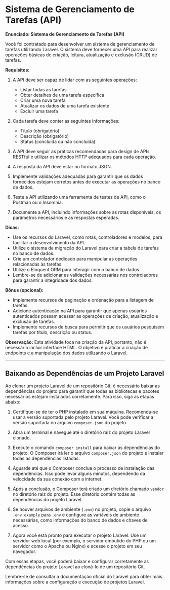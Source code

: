 # Sistema de Gerenciamento de Tarefas (API)

**Enunciado: Sistema de Gerenciamento de Tarefas (API)**

Você foi contratado para desenvolver um sistema de gerenciamento de tarefas utilizando Laravel. O sistema deve fornecer uma API para realizar operações básicas de criação, leitura, atualização e exclusão (CRUD) de tarefas.

**Requisitos:**

1. A API deve ser capaz de lidar com as seguintes operações:
   - Listar todas as tarefas
   - Obter detalhes de uma tarefa específica
   - Criar uma nova tarefa
   - Atualizar os dados de uma tarefa existente
   - Excluir uma tarefa

2. Cada tarefa deve conter as seguintes informações:
   - Título (obrigatório)
   - Descrição (obrigatório)
   - Status (concluída ou não concluída)

3. A API deve seguir as práticas recomendadas para design de APIs RESTful e utilizar os métodos HTTP adequados para cada operação.

4. A resposta da API deve estar no formato JSON.

5. Implemente validações adequadas para garantir que os dados fornecidos estejam corretos antes de executar as operações no banco de dados.

6. Teste a API utilizando uma ferramenta de testes de API, como o Postman ou o Insomnia.

7. Documente a API, incluindo informações sobre as rotas disponíveis, os parâmetros necessários e as respostas esperadas.

**Dicas:**

- Use os recursos do Laravel, como rotas, controladores e modelos, para facilitar o desenvolvimento da API.
- Utilize o sistema de migração do Laravel para criar a tabela de tarefas no banco de dados.
- Crie um controlador dedicado para manipular as operações relacionadas às tarefas.
- Utilize o Eloquent ORM para interagir com o banco de dados.
- Lembre-se de adicionar as validações necessárias nos controladores para garantir a integridade dos dados.

**Bônus (opcional):**

- Implemente recursos de paginação e ordenação para a listagem de tarefas.
- Adicione autenticação na API para garantir que apenas usuários autenticados possam acessar as operações de criação, atualização e exclusão de tarefas.
- Implemente recursos de busca para permitir que os usuários pesquisem tarefas por título, descrição ou status.

**Observação:** Esta atividade foca na criação da API, portanto, não é necessário incluir interface HTML. O objetivo é praticar a criação de endpoints e a manipulação dos dados utilizando o Laravel.

----


## Baixando as Dependências de um Projeto Laravel

Ao clonar um projeto Laravel de um repositório Git, é necessário baixar as dependências do projeto para garantir que todas as bibliotecas e pacotes necessários estejam instalados corretamente. Para isso, siga as etapas abaixo:

1. Certifique-se de ter o PHP instalado em sua máquina. Recomenda-se usar a versão suportada pelo projeto Laravel. Você pode verificar a versão suportada no arquivo `composer.json` do projeto.

2. Abra um terminal e navegue até o diretório raiz do projeto Laravel clonado.

3. Execute o comando `composer install` para baixar as dependências do projeto. O Composer irá ler o arquivo `composer.json` do projeto e instalar todas as dependências listadas.

4. Aguarde até que o Composer conclua o processo de instalação das dependências. Isso pode levar alguns minutos, dependendo da velocidade da sua conexão com a internet.

5. Após a conclusão, o Composer terá criado um diretório chamado `vendor` no diretório raiz do projeto. Esse diretório contém todas as dependências do projeto Laravel.

6. Se houver arquivos de ambiente (`.env`) no projeto, copie o arquivo `.env.example` para `.env` e configure as variáveis de ambiente necessárias, como informações do banco de dados e chaves de acesso.

7. Agora você está pronto para executar o projeto Laravel. Use um servidor web local (por exemplo, o servidor embutido do PHP ou um servidor como o Apache ou Nginx) e acesse o projeto em seu navegador.

Com essas etapas, você poderá baixar e configurar corretamente as dependências do projeto Laravel ao cloná-lo de um repositório Git.

Lembre-se de consultar a documentação oficial do Laravel para obter mais informações sobre a configuração e execução de projetos Laravel.
